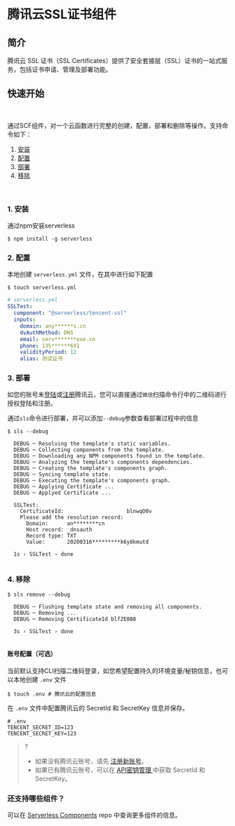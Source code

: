 # 腾讯云SSL证书组件

## 简介
腾讯云 SSL 证书（SSL Certificates）提供了安全套接层（SSL）证书的一站式服务，包括证书申请、管理及部署功能。

## 快速开始
&nbsp;

通过SCF组件，对一个云函数进行完整的创建，配置，部署和删除等操作。支持命令如下：

1. [安装](#1-安装)
2. [配置](#2-配置)
3. [部署](#3-部署)
4. [移除](#4-移除)

&nbsp;

### 1. 安装

通过npm安装serverless

```console
$ npm install -g serverless
```

### 2. 配置

本地创建 `serverless.yml` 文件，在其中进行如下配置

```console
$ touch serverless.yml
```

```yml
# serverless.yml
SSLTest:
  component: "@serverless/tencent-ssl"
  inputs:
    domain: any******s.cn
    dvAuthMethod: DNS
    email: serv*******exe.cn
    phone: 135******691
    validityPeriod: 12
    alias: 测试证书

```

### 3. 部署

如您的账号未[登陆](https://cloud.tencent.com/login)或[注册](https://cloud.tencent.com/register)腾讯云，您可以直接通过`微信`扫描命令行中的二维码进行授权登陆和注册。

通过`sls`命令进行部署，并可以添加`--debug`参数查看部署过程中的信息

```console
$ sls --debug

  DEBUG ─ Resolving the template's static variables.
  DEBUG ─ Collecting components from the template.
  DEBUG ─ Downloading any NPM components found in the template.
  DEBUG ─ Analyzing the template's components dependencies.
  DEBUG ─ Creating the template's components graph.
  DEBUG ─ Syncing template state.
  DEBUG ─ Executing the template's components graph.
  DEBUG ─ Applying Certificate ...
  DEBUG ─ Applyed Certificate ...

  SSLTest: 
    CertificateId:                    blnwqO0v
    Please add the resolution record: 
      Domain:      an********cn
      Host record: _dnsauth
      Record type: TXT
      Value:       20200316*********k6y8kmutd

  1s › SSLTest › done


```

### 4. 移除

```console
$ sls remove --debug

  DEBUG ─ Flushing template state and removing all components.
  DEBUG ─ Removing ...
  DEBUG ─ Removing CertificateId blfZE0B8

  3s › SSLTest › done


```

####  账号配置（可选）

当前默认支持CLI扫描二维码登录，如您希望配置持久的环境变量/秘钥信息，也可以本地创建 `.env` 文件

```console
$ touch .env # 腾讯云的配置信息
```

在 `.env` 文件中配置腾讯云的 SecretId 和 SecretKey 信息并保存。
```
# .env
TENCENT_SECRET_ID=123
TENCENT_SECRET_KEY=123
```
>?
> - 如果没有腾讯云账号，请先 [注册新账号](https://cloud.tencent.com/register)。
> - 如果已有腾讯云账号，可以在 [API密钥管理
](https://console.cloud.tencent.com/cam/capi) 中获取 SecretId 和 SecretKey。

### 还支持哪些组件？

可以在 [Serverless Components](https://github.com/serverless/components) repo 中查询更多组件的信息。
